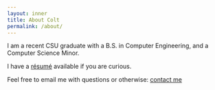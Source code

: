 ```yaml
---
layout: inner
title: About Colt
permalink: /about/
---
```

I am a recent CSU graduate with a B.S. in Computer Engineering, and a Computer Science Minor.

I have a [résumé]({{site.url}}/files/ColtDarienResume.pdf) available if you are curious. 

Feel free to email me with questions or otherwise: <a href="mailto:coltdarien@gmail.com">contact me <a/>
